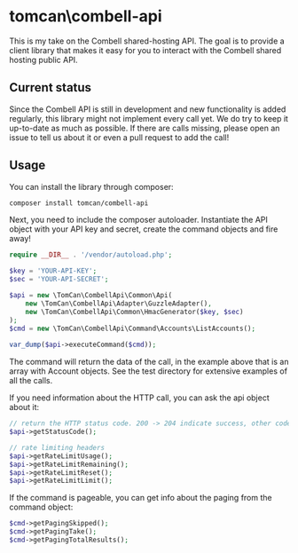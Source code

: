 # tomcan\combell-api

This is my take on the Combell shared-hosting API. The goal is to provide a client library that makes it easy for you to
interact with the Combell shared hosting public API.

## Current status

Since the Combell API is still in development and new functionality is added regularly, this library might not implement
every call yet. We do try to keep it up-to-date as much as possible. If there are calls missing, please open an issue
to tell us about it or even a pull request to add the call!

## Usage

You can install the library through composer:

```bash
composer install tomcan/combell-api
```

Next, you need to include the composer autoloader. Instantiate the API object with your API key and secret, create the
command objects and fire away!

```php
require __DIR__ . '/vendor/autoload.php';

$key = 'YOUR-API-KEY';  
$sec = 'YOUR-API-SECRET';

$api = new \TomCan\CombellApi\Common\Api(
    new \TomCan\CombellApi\Adapter\GuzzleAdapter(),
    new \TomCan\CombellApi\Common\HmacGenerator($key, $sec)
);
$cmd = new \TomCan\CombellApi\Command\Accounts\ListAccounts();
  
var_dump($api->executeCommand($cmd));  
```

The command will return the data of the call, in the example above that is an array with Account objects. See the test
directory for extensive examples of all the calls.

If you need information about the HTTP call, you can ask the api object about it:

```php
// return the HTTP status code. 200 -> 204 indicate success, other codes typically mean failure of some sort
$api->getStatusCode();

// rate limiting headers
$api->getRateLimitUsage();
$api->getRateLimitRemaining();
$api->getRateLimitReset();
$api->getRateLimitLimit();
```

If the command is pageable, you can get info about the paging from the command object:

```php
$cmd->getPagingSkipped();
$cmd->getPagingTake();
$cmd->getPagingTotalResults();
```
